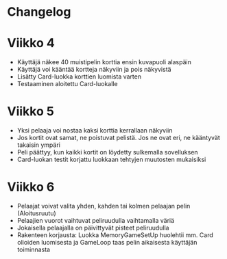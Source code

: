 # Changelog

# Viikko 4
- Käyttäjä näkee 40 muistipelin korttia ensin kuvapuoli alaspäin
- Käyttäjä voi kääntää kortteja näkyviin ja pois näkyvistä
- Lisätty Card-luokka korttien luomista varten
- Testaaminen aloitettu Card-luokalle

# Viikko 5
- Yksi pelaaja voi nostaa kaksi korttia kerrallaan näkyviin
- Jos kortit ovat samat, ne poistuvat pelistä. Jos ne ovat eri, ne kääntyvät takaisin ympäri
- Peli päättyy, kun kaikki kortit on löydetty sulkemalla sovelluksen
- Card-luokan testit korjattu luokkaan tehtyjen muutosten mukaisiksi

# Viikko 6
- Pelaajat voivat valita yhden, kahden tai kolmen pelaajan pelin (Aloitusruutu)
- Pelaajien vuorot vaihtuvat peliruudulla vaihtamalla väriä
- Jokaisella pelaajalla on päivittyvät pisteet peliruudulla
- Rakenteen korjausta: Luokka MemoryGameSetUp huolehtii mm. Card olioiden luomisesta ja GameLoop taas pelin aikaisesta käyttäjän toiminnasta
